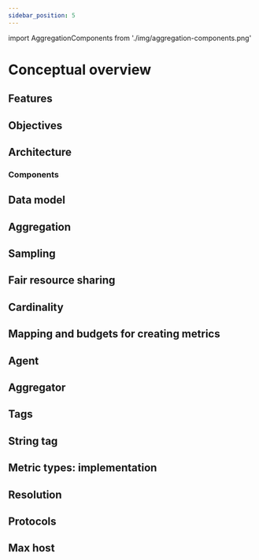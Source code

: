 ```yaml
---
sidebar_position: 5
---
```


import AggregationComponents from './img/aggregation-components.png'

# Conceptual overview

## Features

## Objectives

## Architecture

### Components

## Data model

## Aggregation

## Sampling

## Fair resource sharing

## Cardinality

## Mapping and budgets for creating metrics

## Agent

## Aggregator

## Tags

## String tag

## Metric types: implementation

## Resolution

## Protocols

## Max host
